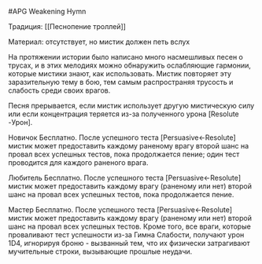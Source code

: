 #APG
Weakening Hymn

Традиция: [[Песнопение троллей]] 

Материал: отсутствует, но мистик должен петь вслух 

На протяжении истории было написано много насмешливых песен о трусах, и в этих мелодиях можно обнаружить ослабляющие гармонии, которые мистики знают, как использовать. Мистик повторяет эту заразительную тему в бою, тем самым распространяя трусость и слабость среди своих врагов. 

Песня прерывается, если мистик использует другую мистическую силу или если концентрация теряется из-за полученного урона [Resolute -Урон]. 

Новичок Бесплатно. После успешного теста [Persuasive←Resolute] мистик может предоставить каждому раненому врагу второй шанс на провал всех успешных тестов, пока продолжается пение; один тест проводится для каждого раненого врага. 

Любитель Бесплатно. После успешного теста [Persuasive←Resolute] мистик может предоставить каждому врагу (раненому или нет) второй шанс на провал всех успешных тестов, пока продолжается пение. 

Мастер Бесплатно. После успешного теста [Persuasive←Resolute] мистик может предоставить каждому врагу (раненому или нет) второй шанс на провал всех успешных тестов. Кроме того, все враги, которые проваливают тест успешности из-за Гимна Слабости, получают урон 1D4, игнорируя броню - вызванный тем, что их физически затрагивают мучительные строки, вызывающие прошлые неудачи. 